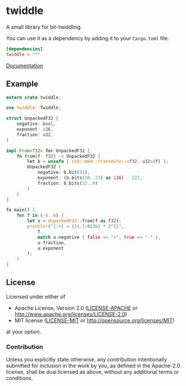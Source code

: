 # twiddle

A small library for bit-twiddling.

You can use it as a dependency by adding it to your `Cargo.toml` file.

```toml
[dependencies]
twiddle = "*"
```

[Documentation](http://nicole.moe/docs/twiddle/index.html)

## Example

```rust
extern crate twiddle;

use twiddle::Twiddle;

struct UnpackedF32 {
    negative: bool,
    exponent: i16,
    fraction: u32,
}

impl From<f32> for UnpackedF32 {
    fn from(f: f32) -> UnpackedF32 {
        let b = unsafe { std::mem::transmute::<f32, u32>(f) };
        UnpackedF32 {
            negative: b.bit(31),
            exponent: (b.bits(30..23) as i16) - 127,
            fraction: b.bits(22..0)
        }
    }
}

fn main() {
    for f in (-5..6) {
        let u = UnpackedF32::from(f as f32);
        println!("{:+} = {}1.{:023b} * 2^{}",
            f,
            match u.negative { false => "+", true => "-" },
            u.fraction,
            u.exponent
        );
    }
}
```

## License

Licensed under either of

 * Apache License, Version 2.0 ([LICENSE-APACHE](LICENSE-APACHE) or http://www.apache.org/licenses/LICENSE-2.0)
 * MIT license ([LICENSE-MIT](LICENSE-MIT) or http://opensource.org/licenses/MIT)

at your option.

### Contribution

Unless you explicitly state otherwise, any contribution intentionally submitted
for inclusion in the work by you, as defined in the Apache-2.0 license, shall be dual licensed as above, without any
additional terms or conditions.
